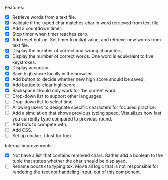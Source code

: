Features:
- [x] Retrieve words from a text file.
- [x] Validate if the typed char matches char in word retrieved from text file.
- [x] Add a countdown timer.
- [x] Stop timer when timer reaches zero.
- [x] Add reset button. Set timer to initial value, and retrieve new words from text file.
- [x] Display the number of correct and wrong characters.
- [x] Display the number of correct words. One word is equivalent to five keystrokes.
- [x] Display accuracy. 
- [x] Save high score locally in the browser.
- [x] Add button to decide whether new high score should be saved.
- [x] Add button to clear high score.
- [x] Backspace should only work for the current word.
- [ ] Drop-down list to support other languages.
- [ ] Drop-down list to select time.
- [ ] Allowing users to designate specific characters for focused practice.
- [ ] Add a simulation that shows previous typing speed. Visualizes how fast you currently type compared to previous round.
- [ ] Add bots to compete with.
- [ ] Add CSS.
- [ ] Set up docker. (Just for fun).

Internal improvements:
- [x] Not have a list that contains removed chars. Rather add a boolean to the tuple that states whether the char should be displayed.
- [ ] Rename box.tsx to typing.tsx. Move all logic that is not responsible for rendering the text nor handeling input, out of this component.
